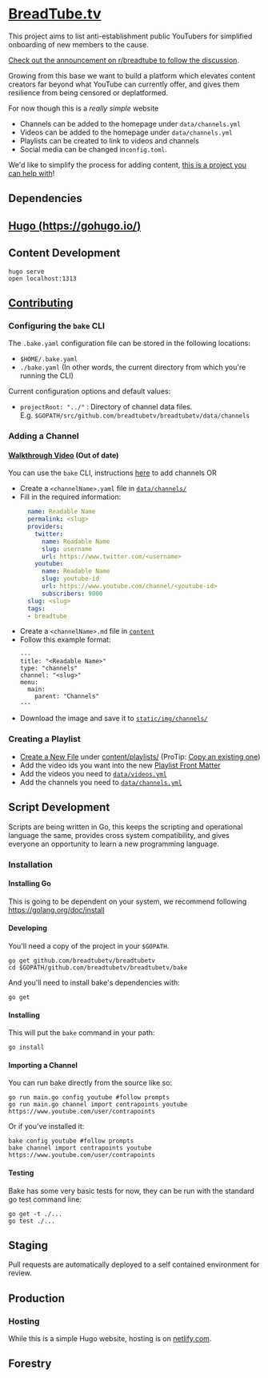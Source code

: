 # [BreadTube.tv](https://breadtube.tv)

This project aims to list anti-establishment public YouTubers for simplified onboarding of new members to the cause.

[Check out the announcement on r/breadtube to follow the discussion](https://www.reddit.com/r/BreadTube/comments/ahxwrm/breadtubetv_is_live_and_open_source_you_can_help/).

Growing from this base we want to build a platform which elevates content creators far beyond what YouTube can currently offer, and gives them resilience from being censored or deplatformed.

For now though this is a *_really simple_* website

- Channels can be added to the homepage under `data/channels.yml`
- Videos can be added to the homepage under `data/channels.yml`
- Playlists can be created to link to videos and channels
- Social media can be changed in`config.toml`.

We'd like to simplify the process for adding content, [this is a project you can help with](https://github.com/breadtubetv/breadtubetv/issues/22)!

## Dependencies

## [Hugo (https://gohugo.io/)](https://gohugo.io/)

## Content Development

```
hugo serve
open localhost:1313
```

## [Contributing](https://github.com/breadtubetv/breadtubetv/blob/master/CONTRIBUTING.md)

### Configuring the `bake` CLI

The `.bake.yaml` configuration file can be stored in the following locations:

- `$HOME/.bake.yaml`
- `./bake.yaml` (In other words, the current directory from which you're running the CLI)

Current configuration options and default values:

- `projectRoot: "../"` : Directory of channel data files.    
  E.g. `$GOPATH/src/github.com/breadtubetv/breadtubetv/data/channels`

### Adding a Channel

#### [Walkthrough Video](https://youtu.be/jpOun7YXFpg) (Out of date)

You can use the `bake` CLI, instructions [here](#Importing-a-Channel) to add channels OR

- Create a `<channelName>.yaml` file in [`data/channels/`](https://github.com/breadtubetv/breadtubetv/blob/master/data/channels)
- Fill in the required information:
  ```yaml
    name: Readable Name
    permalink: <slug>
    providers:
      twitter:
        name: Readable Name
        slug: username
        url: https://www.twitter.com/<username>
      youtube:
        name: Readable Name
        slug: youtube-id
        url: https://www.youtube.com/channel/<youtube-id>
        subscribers: 9000
    slug: <slug>
    tags:
    - breadtube
  ```
- Create a `<channelName>.md` file in [`content`](https://github.com/breadtubetv/breadtubetv/blob/master/content)
- Follow this example format:
  ```
  ---
  title: "<Readable Name>"
  type: "channels"
  channel: "<slug>"
  menu:
    main:
      parent: "Channels"
  ---
- Download the image and save it to [`static/img/channels/`](https://github.com/breadtubetv/breadtubetv/blob/master/static/img/channels)

### Creating a Playlist

- [Create a New File](https://github.com/breadtubetv/breadtubetv/new/master/content/playlists) under [content/playlists/](https://github.com/breadtubetv/breadtubetv/tree/master/content/playlists) (ProTip: [Copy an existing one](https://github.com/breadtubetv/breadtubetv/blob/master/content/playlists/welcome.md))
- Add the video ids you want into the new [Playlist Front Matter](https://gohugo.io/content-management/front-matter/)
- Add the videos you need to [`data/videos.yml`](https://github.com/breadtubetv/breadtubetv/blob/master/data/videos.yml)
- Add the channels you need to [`data/channels.yml`](https://github.com/breadtubetv/breadtubetv/blob/master/data/channels.yml)

## Script Development

Scripts are being written in Go, this keeps the scripting and operational language the same, provides cross system compatibility, and gives everyone an opportunity to learn a new programming language.

### Installation

#### Installing Go

This is going to be dependent on your system, we recommend following https://golang.org/doc/install

#### Developing

You'll need a copy of the project in your `$GOPATH`.

```
go get github.com/breadtubetv/breadtubetv
cd $GOPATH/github.com/breadtubetv/breadtubetv/bake
```

And you'll need to install bake's dependencies with:

```
go get
```

#### Installing

This will put the `bake` command in your path:

```
go install
```

#### Importing a Channel

You can run bake directly from the source like so:

```
go run main.go config youtube #follow prompts
go run main.go channel import contrapoints youtube https://www.youtube.com/user/contrapoints
```

Or if you've installed it:

```
bake config youtube #follow prompts
bake channel import contrapoints youtube https://www.youtube.com/user/contrapoints
```

#### Testing

Bake has some very basic tests for now, they can be run with the standard go test command line:

```
go get -t ./...
go test ./...
```

## Staging

Pull requests are automatically deployed to a self contained environment for review.

## Production

### Hosting

While this is a simple Hugo website, hosting is on [netlify.com](https://netlify.com).

## Forestry
